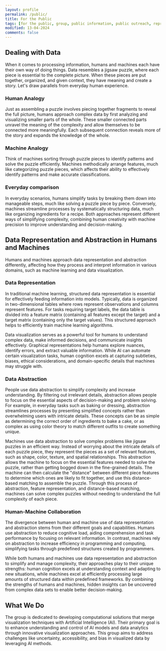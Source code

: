 ```yaml
---
layout: profile
permalink: /public/
title: For the Public
tags: [for the public, group, public information, public outreach, representation, abstraction, data]
modified: 13-04-2024
comments: false
---
```


## Dealing with Data 
When it comes to processing information, humans and machines each have their own way of doing things. Data resembles a jigsaw puzzle, where each piece is essential to the complete picture. When these pieces are put together, organized, and given context, they have meaning and create a story. Let's draw parallels from everyday human experience.

### Human Analogy
Just as assembling a puzzle involves piecing together fragments to reveal the full picture, humans approach complex data by first analyzing and visualizing smaller parts of the whole. These smaller connected parts unravel the meaning of the complexity and allow themselves to be connected more meaningfully. Each subsequent connection reveals more of the story and expands the knowledge of the whole.

### Machine Analogy
Think of machines sorting through puzzle pieces to identify patterns and solve the puzzle efficiently. Machines methodically arrange features, much like categorizing puzzle pieces, which affects their ability to effectively identify patterns and make accurate classifications.

### Everyday comparison
In everyday scenarios, humans simplify tasks by breaking them down into manageable steps, much like solving a puzzle piece by piece. Conversely, machines streamline processes by systematically structuring data, much like organizing ingredients for a recipe. Both approaches represent different ways of simplifying complexity, combining human creativity with machine precision to improve understanding and decision-making.

## Data Representation and Abstraction in Humans and Machines
Humans and machines approach data representation and abstraction differently, affecting how they process and interpret information in various domains, such as machine learning and data visualization.

### Data Representation
In traditional machine learning, structured data representation is essential for effectively feeding information into models. Typically, data is organized in two-dimensional tables where rows represent observations and columns represent features. For tasks requiring target labels, the data table is divided into a feature matrix (containing all features except the target) and a target matrix (containing only the target values). This structured approach helps to efficiently train machine learning algorithms.

Data visualization serves as a powerful tool for humans to understand complex data, make informed decisions, and communicate insights effectively. Graphical representations help humans explore nuances, identify errors, and extract valuable information. While AI can automate certain visualization tasks, human cognition excels at capturing subtleties, biases, ethical considerations, and domain-specific details that machines may struggle with.

### Data Abstraction
People use data abstraction to simplify complexity and increase understanding. By filtering out irrelevant details, abstraction allows people to focus on the essential aspects of decision-making and problem solving. For example, in everyday tasks such as baking or dressing, abstraction streamlines processes by presenting simplified concepts rather than overwhelming users with intricate details. These concepts can be as simple as determining the correct order of ingredients to bake a cake, or as complex as using color theory to match different outfits to create something unique.
<br/>

Machines use data abstraction to solve complex problems like jigsaw puzzles in an efficient way. Instead of worrying about the intricate details of each puzzle piece, they represent the pieces as a set of relevant features, such as shape, color, texture, and spatial relationships. This abstraction allows the machine to focus on the essential features needed to solve the puzzle, rather than getting bogged down in the fine-grained details. The machine can then calculate the "distance" between different piece features to determine which ones are likely to fit together, and use this distance-based matching to assemble the puzzle. Through this process of abstraction, feature representation, and distance-based matching, machines can solve complex puzzles without needing to understand the full complexity of each piece.


### Human-Machine Collaboration
The divergence between human and machine use of data representation and abstraction stems from their different goals and capabilities. Humans use abstraction to reduce cognitive load, aiding comprehension and task performance by focusing on relevant information. In contrast, machines rely on abstraction to increase efficiency in programming and computing, simplifying tasks through predefined structures created by programmers.
<br/>

While both humans and machines use data representation and abstraction to simplify and manage complexity, their approaches play to their unique strengths: human cognition excels at understanding context and adapting to new situations, while machines excel at efficiently processing large amounts of structured data within predefined frameworks. By combining the strengths of humans and machines, hidden insights can be uncovered from complex data sets to enable better decision-making.

## What We Do
The group is dedicated to developing computational solutions that merge visualization techniques with Artificial Intelligence (AI). Their primary goal is to enhance understanding and control of AI models and data analytics through innovative visualization approaches. This group aims to address challenges like uncertainty, accessibility, and bias in visualized data by leveraging AI methods.


